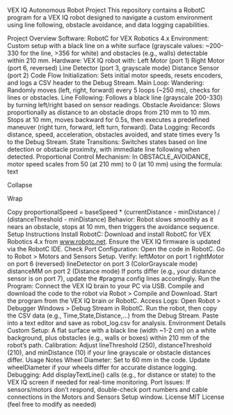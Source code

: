VEX IQ Autonomous Robot Project
This repository contains a RobotC program for a VEX IQ robot designed to navigate a custom environment using line following, obstacle avoidance, and data logging capabilities.

Project Overview
Software: RobotC for VEX Robotics 4.x
Environment: Custom setup with a black line on a white surface (grayscale values: ~200-330 for the line, >356 for white) and obstacles (e.g., walls) detectable within 210 mm.
Hardware: VEX IQ robot with:
Left Motor (port 1)
Right Motor (port 6, reversed)
Line Detector (port 3, grayscale mode)
Distance Sensor (port 2)
Code Flow
Initialization: Sets initial motor speeds, resets encoders, and logs a CSV header to the Debug Stream.
Main Loop:
Wandering: Randomly moves (left, right, forward) every 5 loops (~250 ms), checks for lines or obstacles.
Line Following: Follows a black line (grayscale 200-330) by turning left/right based on sensor readings.
Obstacle Avoidance:
Slows proportionally as distance to an obstacle drops from 210 mm to 10 mm.
Stops at 10 mm, moves backward for 0.5s, then executes a predefined maneuver (right turn, forward, left turn, forward).
Data Logging: Records distance, speed, acceleration, obstacles avoided, and state times every 1s to the Debug Stream.
State Transitions: Switches states based on line detection or obstacle proximity, with immediate line following when detected.
Proportional Control
Mechanism: In OBSTACLE_AVOIDANCE, motor speed scales from 50 (at 210 mm) to 0 (at 10 mm) using the formula:
text

Collapse

Wrap

Copy
proportionalSpeed = baseSpeed * (currentDistance - minDistance) / (distanceThreshold - minDistance)
Behavior: Robot slows smoothly as it nears an obstacle, stops at 10 mm, then triggers the avoidance sequence.
Setup Instructions
Install RobotC:
Download and install RobotC for VEX Robotics 4.x from www.robotc.net.
Ensure the VEX IQ firmware is updated via the RobotC IDE.
Check Port Configuration:
Open the code in RobotC.
Go to Robot > Motors and Sensors Setup.
Verify:
leftMotor on port 1
rightMotor on port 6 (reversed)
lineDetector on port 3 (ColorGrayscale mode)
distanceMM on port 2 (Distance mode)
If ports differ (e.g., your distance sensor is on port 7), update the #pragma config lines accordingly.
Run the Program:
Connect the VEX IQ brain to your PC via USB.
Compile and download the code to the robot via Robot > Compile and Download.
Start the program from the VEX IQ brain or RobotC.
Access Logs:
Open Robot > Debugger Windows > Debug Stream in RobotC.
Run the robot, then copy the CSV data (e.g., Time,State,Distance,...) from the Debug Stream.
Paste into a text editor and save as robot_log.csv for analysis.
Environment Details
Custom Setup: A flat surface with a black line (width ~1-2 cm) on a white background, plus obstacles (e.g., walls or boxes) within 210 mm of the robot’s path.
Calibration: Adjust lineThreshold (250), distanceThreshold (210), and minDistance (10) if your line grayscale or obstacle distances differ.
Usage Notes
Wheel Diameter: Set to 60 mm in the code. Update wheelDiameter if your wheels differ for accurate distance logging.
Debugging: Add displayTextLine() calls (e.g., for distance or state) to the VEX IQ screen if needed for real-time monitoring.
Port Issues: If sensors/motors don’t respond, double-check port numbers and cable connections in the Motors and Sensors Setup window.
License
MIT License (feel free to modify as needed)

